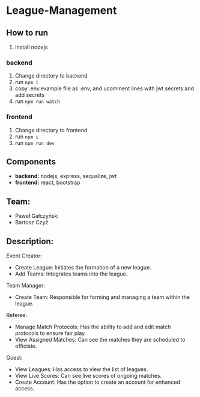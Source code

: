 # League-Management

## How to run
1. install nodejs

### backend
1. Change directory to backend
2. run `npm i`
3. copy .env.example file as .env, and ucomment lines with jwt secrets and add secrets
4. run `npm run watch`


### frontend
1. Change directory to frontend
2. run `npm i`
4. run `npm run dev`

## Components
- **backend:** nodejs, express, sequalize, jwt
- **frontend:** react, bootstrap

## Team:
- Paweł Gałczyński
- Bartosz Czyż

## Description:
Event Creator:
- Create League: Initiates the formation of a new league.
- Add Teams: Integrates teams into the league.
  
Team Manager:
- Create Team: Responsible for forming and managing a team within the league.

Referee:
- Manage Match Protocols: Has the ability to add and edit match protocols to ensure fair play.
- View Assigned Matches: Can see the matches they are scheduled to officiate.
  
Guest:
- View Leagues: Has access to view the list of leagues.
- View Live Scores: Can see live scores of ongoing matches.
- Create Account: Has the option to create an account for enhanced access.
